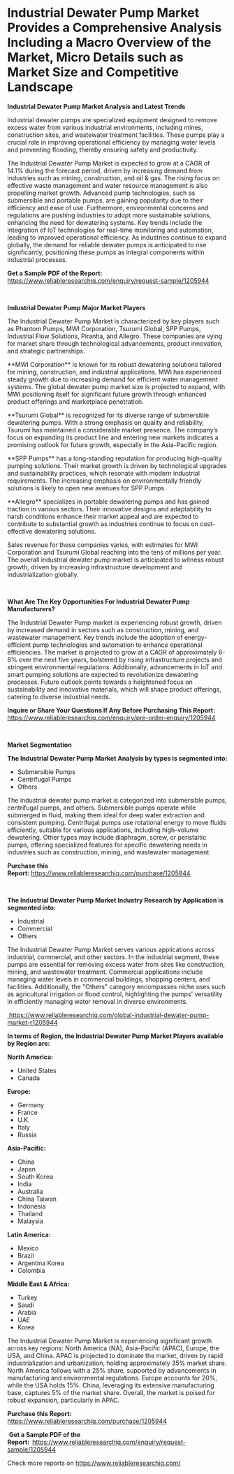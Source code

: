 <p><h1>Industrial Dewater Pump Market Provides a Comprehensive Analysis Including a Macro Overview of the Market, Micro Details such as Market Size and Competitive Landscape</h1></p><p><strong>Industrial Dewater Pump Market Analysis and Latest Trends</strong></p>
<p><p>Industrial dewater pumps are specialized equipment designed to remove excess water from various industrial environments, including mines, construction sites, and wastewater treatment facilities. These pumps play a crucial role in improving operational efficiency by managing water levels and preventing flooding, thereby ensuring safety and productivity. </p><p>The Industrial Dewater Pump Market is expected to grow at a CAGR of 14.1% during the forecast period, driven by increasing demand from industries such as mining, construction, and oil & gas. The rising focus on effective waste management and water resource management is also propelling market growth. Advanced pump technologies, such as submersible and portable pumps, are gaining popularity due to their efficiency and ease of use. Furthermore, environmental concerns and regulations are pushing industries to adopt more sustainable solutions, enhancing the need for dewatering systems. Key trends include the integration of IoT technologies for real-time monitoring and automation, leading to improved operational efficiency. As industries continue to expand globally, the demand for reliable dewater pumps is anticipated to rise significantly, positioning these pumps as integral components within industrial processes.</p></p>
<p><strong>Get a Sample PDF of the Report:&nbsp;</strong> <a href="https://www.reliableresearchiq.com/enquiry/request-sample/1205944?utm_campaign=2278&utm_medium=2&utm_source=Github&utm_content=ia&utm_term=28022025&utm_id=industrial-dewater-pump">https://www.reliableresearchiq.com/enquiry/request-sample/1205944</a></p>
<p>&nbsp;</p>
<p><strong>Industrial Dewater Pump Major Market Players</strong></p>
<p><p>The Industrial Dewater Pump Market is characterized by key players such as Phantom Pumps, MWI Corporation, Tsurumi Global, SPP Pumps, Industrial Flow Solutions, Piranha, and Allegro. These companies are vying for market share through technological advancements, product innovation, and strategic partnerships.</p><p>**MWI Corporation** is known for its robust dewatering solutions tailored for mining, construction, and industrial applications. MWI has experienced steady growth due to increasing demand for efficient water management systems. The global dewater pump market size is projected to expand, with MWI positioning itself for significant future growth through enhanced product offerings and marketplace penetration.</p><p>**Tsurumi Global** is recognized for its diverse range of submersible dewatering pumps. With a strong emphasis on quality and reliability, Tsurumi has maintained a considerable market presence. The company’s focus on expanding its product line and entering new markets indicates a promising outlook for future growth, especially in the Asia-Pacific region. </p><p>**SPP Pumps** has a long-standing reputation for producing high-quality pumping solutions. Their market growth is driven by technological upgrades and sustainability practices, which resonate with modern industrial requirements. The increasing emphasis on environmentally friendly solutions is likely to open new avenues for SPP Pumps.</p><p>**Allegro** specializes in portable dewatering pumps and has gained traction in various sectors. Their innovative designs and adaptability to harsh conditions enhance their market appeal and are expected to contribute to substantial growth as industries continue to focus on cost-effective dewatering solutions.</p><p>Sales revenue for these companies varies, with estimates for MWI Corporation and Tsurumi Global reaching into the tens of millions per year. The overall industrial dewater pump market is anticipated to witness robust growth, driven by increasing infrastructure development and industrialization globally.</p></p>
<p>&nbsp;</p>
<p><strong>What Are The Key Opportunities For Industrial Dewater Pump Manufacturers?</strong></p>
<p><p>The Industrial Dewater Pump market is experiencing robust growth, driven by increased demand in sectors such as construction, mining, and wastewater management. Key trends include the adoption of energy-efficient pump technologies and automation to enhance operational efficiencies. The market is projected to grow at a CAGR of approximately 6-8% over the next five years, bolstered by rising infrastructure projects and stringent environmental regulations. Additionally, advancements in IoT and smart pumping solutions are expected to revolutionize dewatering processes. Future outlook points towards a heightened focus on sustainability and innovative materials, which will shape product offerings, catering to diverse industrial needs.</p></p>
<p><strong>Inquire or Share Your Questions If Any Before Purchasing This Report:</strong> <a href="https://www.reliableresearchiq.com/enquiry/pre-order-enquiry/1205944?utm_campaign=2278&utm_medium=2&utm_source=Github&utm_content=ia&utm_term=28022025&utm_id=industrial-dewater-pump">https://www.reliableresearchiq.com/enquiry/pre-order-enquiry/1205944</a></p>
<p>&nbsp;</p>
<p><strong>Market Segmentation</strong></p>
<p><strong>The Industrial Dewater Pump Market Analysis by types is segmented into:</strong></p>
<p><ul><li>Submersible Pumps</li><li>Centrifugal Pumps</li><li>Others</li></ul></p>
<p><p>The industrial dewater pump market is categorized into submersible pumps, centrifugal pumps, and others. Submersible pumps operate while submerged in fluid, making them ideal for deep water extraction and consistent pumping. Centrifugal pumps use rotational energy to move fluids efficiently, suitable for various applications, including high-volume dewatering. Other types may include diaphragm, screw, or peristaltic pumps, offering specialized features for specific dewatering needs in industries such as construction, mining, and wastewater management.</p></p>
<p><strong>Purchase this Report:&nbsp;</strong><a href="https://www.reliableresearchiq.com/purchase/1205944?utm_campaign=2278&utm_medium=2&utm_source=Github&utm_content=ia&utm_term=28022025&utm_id=industrial-dewater-pump">https://www.reliableresearchiq.com/purchase/1205944</a></p>
<p>&nbsp;</p>
<p><strong>The Industrial Dewater Pump Market Industry Research by Application is segmented into:</strong></p>
<p><ul><li>Industrial</li><li>Commercial</li><li>Others</li></ul></p>
<p><p>The Industrial Dewater Pump Market serves various applications across industrial, commercial, and other sectors. In the industrial segment, these pumps are essential for removing excess water from sites like construction, mining, and wastewater treatment. Commercial applications include managing water levels in commercial buildings, shopping centers, and facilities. Additionally, the "Others" category encompasses niche uses such as agricultural irrigation or flood control, highlighting the pumps' versatility in efficiently managing water removal in diverse environments.</p></p>
<p><a href="https://www.reliableresearchiq.com/global-industrial-dewater-pump-market-r1205944?utm_campaign=2278&utm_medium=2&utm_source=Github&utm_content=ia&utm_term=28022025&utm_id=industrial-dewater-pump">&nbsp;https://www.reliableresearchiq.com/global-industrial-dewater-pump-market-r1205944</a></p>
<p><strong>In terms of Region, the Industrial Dewater Pump Market Players available by Region are:</strong></p>
<p>
    <p> <strong> North America: </strong>
        <ul>
            <li>United States</li>
            <li>Canada</li>
        </ul>
        </p> 
    <p> <strong> Europe: </strong>
        <ul>
            <li>Germany</li>
            <li>France</li>
            <li>U.K.</li>
            <li>Italy</li>
            <li>Russia</li>
        </ul>
        </p> 
    <p> <strong> Asia-Pacific: </strong>
        <ul>
            <li>China</li>
            <li>Japan</li>
            <li>South Korea</li>
            <li>India</li>
            <li>Australia</li>
            <li>China Taiwan</li>
            <li>Indonesia</li>
            <li>Thailand</li>
            <li>Malaysia</li>
        </ul>
        </p> 
    <p> <strong> Latin America: </strong>
        <ul>
            <li>Mexico</li>
            <li>Brazil</li>
            <li>Argentina Korea</li>
            <li>Colombia</li>
        </ul>
        </p> 
    <p> <strong> Middle East & Africa: </strong>
        <ul>
            <li>Turkey</li>
            <li>Saudi</li>
            <li>Arabia</li>
            <li>UAE</li>
            <li>Korea</li>
        </ul>
    </p>
    </p>
<p><p>The Industrial Dewater Pump Market is experiencing significant growth across key regions: North America (NA), Asia-Pacific (APAC), Europe, the USA, and China. APAC is projected to dominate the market, driven by rapid industrialization and urbanization, holding approximately 35% market share. North America follows with a 25% share, supported by advancements in manufacturing and environmental regulations. Europe accounts for 20%, while the USA holds 15%. China, leveraging its extensive manufacturing base, captures 5% of the market share. Overall, the market is poised for robust expansion, particularly in APAC.</p></p>
<p><strong>Purchase this Report: </strong><a href="https://www.reliableresearchiq.com/purchase/1205944?utm_campaign=2278&utm_medium=2&utm_source=Github&utm_content=ia&utm_term=28022025&utm_id=industrial-dewater-pump">https://www.reliableresearchiq.com/purchase/1205944</a></p>
<p>&nbsp;<strong>Get a Sample PDF of the Report:&nbsp;&nbsp;</strong><a href="https://www.reliableresearchiq.com/enquiry/request-sample/1205944?utm_campaign=2278&utm_medium=2&utm_source=Github&utm_content=ia&utm_term=28022025&utm_id=industrial-dewater-pump">https://www.reliableresearchiq.com/enquiry/request-sample/1205944</a></p>
<p><strong></strong></p>
<p>Check more reports on <a href="https://www.reliableresearchiq.com/?utm_campaign=2278&utm_medium=2&utm_source=Github&utm_content=ia&utm_term=28022025&utm_id=industrial-dewater-pump">https://www.reliableresearchiq.com/</a></p>